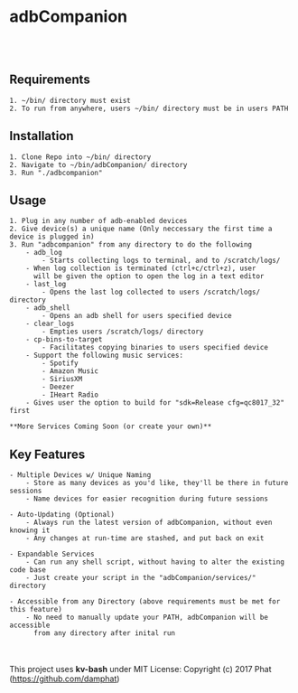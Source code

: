 # adbCompanion
<br><br>


## Requirements
	1. ~/bin/ directory must exist
	2. To run from anywhere, users ~/bin/ directory must be in users PATH

## Installation
	1. Clone Repo into ~/bin/ directory
	2. Navigate to ~/bin/adbCompanion/ directory
	3. Run "./adbcompanion"
	
## Usage
	1. Plug in any number of adb-enabled devices
	2. Give device(s) a unique name (Only neccessary the first time a device is plugged in)
	3. Run "adbcompanion" from any directory to do the following
	    - adb_log
	        - Starts collecting logs to terminal, and to /scratch/logs/
		- When log collection is terminated (ctrl+c/ctrl+z), user
		  will be given the option to open the log in a text editor
	    - last_log
	        - Opens the last log collected to users /scratch/logs/ directory
	    - adb_shell
	    	- Opens an adb shell for users specified device
	    - clear_logs
	    	- Empties users /scratch/logs/ directory
	    - cp-bins-to-target
	        - Facilitates copying binaries to users specified device
		- Support the following music services:
		    - Spotify
		    - Amazon Music
		    - SiriusXM
		    - Deezer
		    - IHeart Radio
		- Gives user the option to build for "sdk=Release cfg=qc8017_32" first
 
	**More Services Coming Soon (or create your own)**

## Key Features
	- Multiple Devices w/ Unique Naming
	    - Store as many devices as you'd like, they'll be there in future sessions
	    - Name devices for easier recognition during future sessions
	    
	- Auto-Updating (Optional)
	    - Always run the latest version of adbCompanion, without even knowing it
	    - Any changes at run-time are stashed, and put back on exit
	    
	- Expandable Services
	    - Can run any shell script, without having to alter the existing code base
	    - Just create your script in the "adbCompanion/services/" directory
	    
	- Accessible from any Directory (above requirements must be met for this feature)
	    - No need to manually update your PATH, adbCompanion will be accessible 
	      from any directory after inital run  

<br><br>
This project uses **kv-bash** under MIT License: Copyright (c) 2017 Phat (https://github.com/damphat)
